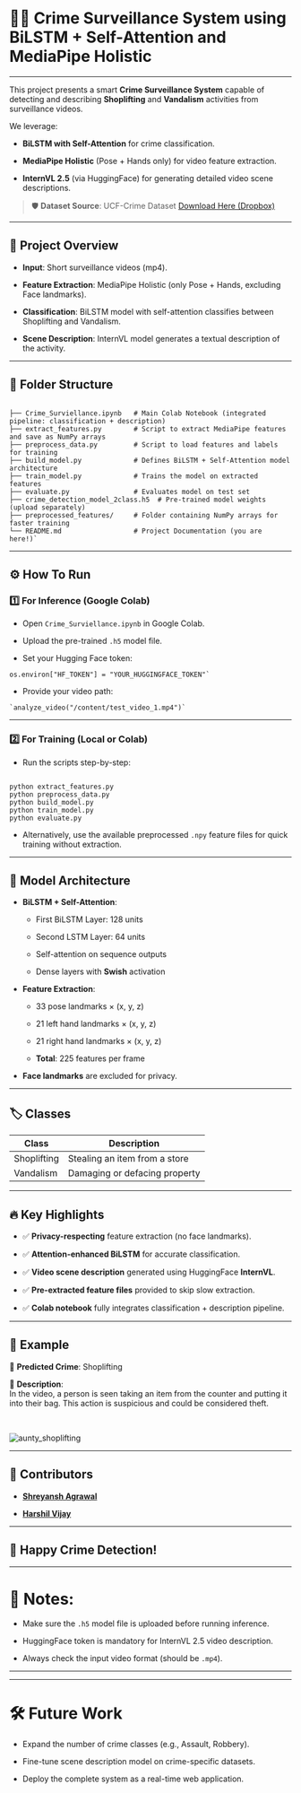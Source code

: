 🕵️‍♂️ Crime Surveillance System using BiLSTM + Self-Attention and MediaPipe Holistic
=====================================================================================

* * * * *

This project presents a smart **Crime Surveillance System** capable of detecting and describing **Shoplifting** and **Vandalism** activities from surveillance videos.

We leverage:

-   **BiLSTM with Self-Attention** for crime classification.

-   **MediaPipe Holistic** (Pose + Hands only) for video feature extraction.

-   **InternVL 2.5** (via HuggingFace) for generating detailed video scene descriptions.

> 🛡️ **Dataset Source**: UCF-Crime Dataset [Download Here (Dropbox)](https://www.dropbox.com/scl/fo/2aczdnx37hxvcfdo4rq4q/AOjRokSTaiKxXmgUyqdcI6k?rlkey=5bg7mxxbq46t7aujfch46dlvz&e=3&dl=0)

* * * * *

🚀 Project Overview
-------------------

-   **Input**: Short surveillance videos (mp4).

-   **Feature Extraction**: MediaPipe Holistic (only Pose + Hands, excluding Face landmarks).

-   **Classification**: BiLSTM model with self-attention classifies between Shoplifting and Vandalism.

-   **Scene Description**: InternVL model generates a textual description of the activity.

* * * * *

📂 Folder Structure
-------------------

```

├── Crime_Surviellance.ipynb   # Main Colab Notebook (integrated pipeline: classification + description)
├── extract_features.py        # Script to extract MediaPipe features and save as NumPy arrays
├── preprocess_data.py         # Script to load features and labels for training
├── build_model.py             # Defines BiLSTM + Self-Attention model architecture
├── train_model.py             # Trains the model on extracted features
├── evaluate.py                # Evaluates model on test set
├── crime_detection_model_2class.h5  # Pre-trained model weights (upload separately)
├── preprocessed_features/     # Folder containing NumPy arrays for faster training
└── README.md                  # Project Documentation (you are here!)`

```
* * * * *

⚙️ How To Run
-------------

### 1️⃣ For Inference (Google Colab)

-   Open `Crime_Surviellance.ipynb` in Google Colab.

-   Upload the pre-trained `.h5` model file.

-   Set your Hugging Face token:

```
os.environ["HF_TOKEN"] = "YOUR_HUGGINGFACE_TOKEN"`
```

-   Provide your video path:

```
`analyze_video("/content/test_video_1.mp4")`
```

* * * * *

### 2️⃣ For Training (Local or Colab)

-   Run the scripts step-by-step:

```

python extract_features.py
python preprocess_data.py
python build_model.py
python train_model.py
python evaluate.py

```

-   Alternatively, use the available preprocessed `.npy` feature files for quick training without extraction.

* * * * *

🧠 Model Architecture
---------------------

-   **BiLSTM + Self-Attention**:

    -   First BiLSTM Layer: 128 units

    -   Second LSTM Layer: 64 units

    -   Self-attention on sequence outputs

    -   Dense layers with **Swish** activation

-   **Feature Extraction**:

    -   33 pose landmarks × (x, y, z)

    -   21 left hand landmarks × (x, y, z)

    -   21 right hand landmarks × (x, y, z)

    -   **Total**: 225 features per frame

-   **Face landmarks** are excluded for privacy.

* * * * *

🏷️ Classes
-----------

| Class | Description |
| --- | --- |
| Shoplifting | Stealing an item from a store |
| Vandalism | Damaging or defacing property |

* * * * *

🔥 Key Highlights
-----------------

-   ✅ **Privacy-respecting** feature extraction (no face landmarks).

-   ✅ **Attention-enhanced BiLSTM** for accurate classification.

-   ✅ **Video scene description** generated using HuggingFace **InternVL**.

-   ✅ **Pre-extracted feature files** provided to skip slow extraction.

-   ✅ **Colab notebook** fully integrates classification + description pipeline.

* * * * *

📸 Example
----------

🔹 **Predicted Crime**: Shoplifting

📝 **Description**:\
In the video, a person is seen taking an item from the counter and putting it into their bag. This action is suspicious and could be considered theft.

<br>

![aunty_shoplifting](https://github.com/user-attachments/assets/3b6cf7ce-24ca-4028-93a8-c7d5980519c4)

* * * * *

🤝 Contributors
---------------

-   **[Shreyansh Agrawal](https://github.com/ShreyanshAgrawal17)**

-   **[Harshil Vijay](https://github.com/HarshilVj)**

* * * * *

🎯 Happy Crime Detection!
-------------------------

* * * * *

📢 Notes:
=========

-   Make sure the `.h5` model file is uploaded before running inference.

-   HuggingFace token is mandatory for InternVL 2.5 video description.

-   Always check the input video format (should be `.mp4`).

* * * * *

* * * * *

🛠️ Future Work
===============

-   Expand the number of crime classes (e.g., Assault, Robbery).

-   Fine-tune scene description model on crime-specific datasets.

-   Deploy the complete system as a real-time web application.

